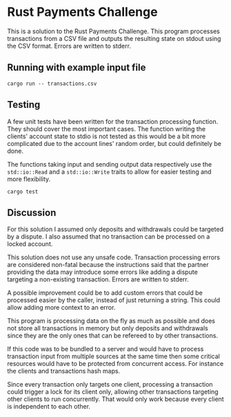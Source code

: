 # Rust Payments Challenge

This is a solution to the Rust Payments Challenge. This program processes
transactions from a CSV file and outputs the resulting state on stdout using the
CSV format. Errors are written to stderr.

## Running with example input file

```
cargo run -- transactions.csv
```

## Testing

A few unit tests have been written for the transaction processing function. They
should cover the most important cases. The function writing the clients' account
state to stdio is not tested as this would be a bit more complicated due to the
account lines' random order, but could definitely be done.

The functions taking input and sending output data respectively use the `std::io::Read` and a
`std::io::Write` traits to allow for easier testing and more flexibility.

```
cargo test
```

## Discussion

For this solution I assumed only deposits and withdrawals could be targeted
by a dispute. I also assumed that no transaction can be processed on a locked
account.

This solution does not use any unsafe code. Transaction processing errors are
considered non-fatal because the instructions said that the partner providing
the data may introduce some errors like adding a dispute targeting a
non-existing transaction. Errors are written to stderr.

A possible improvement could be to add custom errors that could be processed
easier by the caller, instead of just returning a string. This could allow
adding more context to an error.

This program is processing data on the fly as much as possible and does not store all
transactions in memory but only deposits and withdrawals since they are the
only ones that can be refereed to by other transactions.

If this code was to be bundled to a server and would have to process transaction
input from multiple sources at the same time then some critical resources would
have to be protected from concurrent access. For instance the clients and
transactions hash maps.

Since every transaction only targets one client, processing a transaction could
trigger a lock for its client only, allowing other transactions targeting other
clients to run concurrently. That would only work because every client is
independent to each other.

